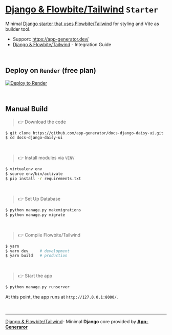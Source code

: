 # [Django & Flowbite/Tailwind](https://app-generator.dev/docs/technologies/django/integrate-flowbite.html) `Starter`

Minimal [Django starter that uses Flowbite/Tailwind](https://app-generator.dev/docs/technologies/django/integrate-flowbite.html) for styling and Vite as builder tool.

- Support: https://app-generator.dev/
- [Django & Flowbite/Tailwind](https://app-generator.dev/docs/technologies/django/integrate-flowbite.html) - Integration Guide

<br /> 

## Deploy on `Render` (free plan)

[![Deploy to Render](https://render.com/images/deploy-to-render-button.svg)](https://render.com/deploy)

<br /> 

## Manual Build 

> 👉 Download the code  

```bash
$ git clone https://github.com/app-generator/docs-django-daisy-ui.git
$ cd docs-django-daisy-ui
```

<br />

> 👉 Install modules via `VENV`  

```bash
$ virtualenv env
$ source env/bin/activate
$ pip install -r requirements.txt
```

<br />

> 👉 Set Up Database

```bash
$ python manage.py makemigrations
$ python manage.py migrate
```

<br />

> 👉 Compile Flowbite/Tailwind

```bash
$ yarn 
$ yarn dev     # development
$ yarn build   # production
```

<br />

> 👉 Start the app

```bash
$ python manage.py runserver
```

At this point, the app runs at `http://127.0.0.1:8000/`. 

<br />

---
[Django & Flowbite/Tailwind](https://app-generator.dev/docs/technologies/django/integrate-flowbite.html)- Minimal **Django** core provided by **[App-Generaror](https://app-generator.dev/)**
